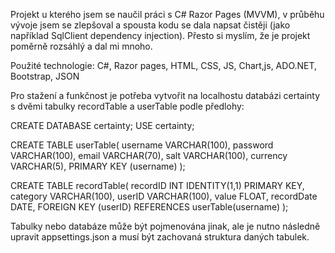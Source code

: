 Projekt u kterého jsem se naučil práci s C# Razor Pages (MVVM), v průběhu vývoje jsem se zlepšoval a spousta kodu se dala napsat čistěji (jako například SqlClient dependency injection).
Přesto si myslím, že je projekt poměrně rozsáhlý a dal mi mnoho.

Použité technologie: C#, Razor pages, HTML, CSS, JS, Chart,js, ADO.NET, Bootstrap, JSON

Pro stažení a funkčnost je potřeba vytvořit na localhostu databázi certainty s dvěmi tabulky recordTable a userTable podle předlohy:

CREATE DATABASE certainty;
USE certainty;

CREATE TABLE userTable(
    username VARCHAR(100),
    password VARCHAR(100),
    email VARCHAR(70),
    salt VARCHAR(100),
    currency VARCHAR(5),
    PRIMARY KEY (username)
);

CREATE TABLE recordTable(
    recordID INT IDENTITY(1,1) PRIMARY KEY,
    category VARCHAR(100),
    userID VARCHAR(100),
    value FLOAT,
    recordDate DATE,
    FOREIGN KEY (userID) REFERENCES userTable(username)
);

Tabulky nebo databáze může být pojmenována jinak, ale je nutno následně upravit appsettings.json a musí být zachovaná struktura daných tabulek.
